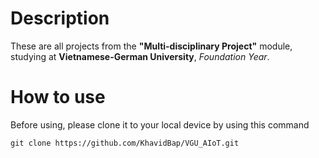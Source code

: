 # Description
These are all projects from the **"Multi-disciplinary Project"** module, studying at **Vietnamese-German University**, _Foundation Year_.

# How to use
Before using, please clone it to your local device by using this command 

`git clone https://github.com/KhavidBap/VGU_AIoT.git`


